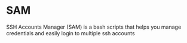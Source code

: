 # SAM
SSH Accounts Manager (SAM) is a bash scripts that helps you manage credentials and easily login to multiple ssh accounts 
